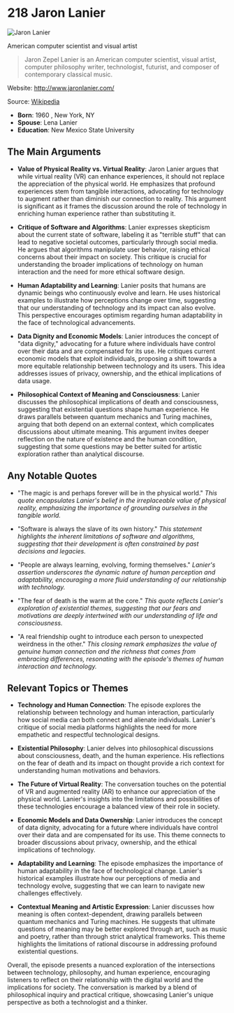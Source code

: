 # 218 Jaron Lanier


![Jaron Lanier](https://encrypted-tbn0.gstatic.com/images?q=tbn:ANd9GcR0wUpXtKsNMbpw5OwHaU4fYxv-do3GNvdDZY3GKA&s=0)

American computer scientist and visual artist

> Jaron Zepel Lanier is an American computer scientist, visual artist, computer philosophy writer, technologist, futurist, and composer of contemporary classical music.

Website: http://www.jaronlanier.com/

Source: [Wikipedia](https://en.wikipedia.org/wiki/Jaron_Lanier)

- **Born**: 1960 , New York, NY
- **Spouse**: Lena Lanier
- **Education**: New Mexico State University


## The Main Arguments

- **Value of Physical Reality vs. Virtual Reality**: Jaron Lanier argues that while virtual reality (VR) can enhance experiences, it should not replace the appreciation of the physical world. He emphasizes that profound experiences stem from tangible interactions, advocating for technology to augment rather than diminish our connection to reality. This argument is significant as it frames the discussion around the role of technology in enriching human experience rather than substituting it.

- **Critique of Software and Algorithms**: Lanier expresses skepticism about the current state of software, labeling it as "terrible stuff" that can lead to negative societal outcomes, particularly through social media. He argues that algorithms manipulate user behavior, raising ethical concerns about their impact on society. This critique is crucial for understanding the broader implications of technology on human interaction and the need for more ethical software design.

- **Human Adaptability and Learning**: Lanier posits that humans are dynamic beings who continuously evolve and learn. He uses historical examples to illustrate how perceptions change over time, suggesting that our understanding of technology and its impact can also evolve. This perspective encourages optimism regarding human adaptability in the face of technological advancements.

- **Data Dignity and Economic Models**: Lanier introduces the concept of "data dignity," advocating for a future where individuals have control over their data and are compensated for its use. He critiques current economic models that exploit individuals, proposing a shift towards a more equitable relationship between technology and its users. This idea addresses issues of privacy, ownership, and the ethical implications of data usage.

- **Philosophical Context of Meaning and Consciousness**: Lanier discusses the philosophical implications of death and consciousness, suggesting that existential questions shape human experience. He draws parallels between quantum mechanics and Turing machines, arguing that both depend on an external context, which complicates discussions about ultimate meaning. This argument invites deeper reflection on the nature of existence and the human condition, suggesting that some questions may be better suited for artistic exploration rather than analytical discourse.

## Any Notable Quotes

- "The magic is and perhaps forever will be in the physical world."
  *This quote encapsulates Lanier's belief in the irreplaceable value of physical reality, emphasizing the importance of grounding ourselves in the tangible world.*

- "Software is always the slave of its own history."
  *This statement highlights the inherent limitations of software and algorithms, suggesting that their development is often constrained by past decisions and legacies.*

- "People are always learning, evolving, forming themselves."
  *Lanier's assertion underscores the dynamic nature of human perception and adaptability, encouraging a more fluid understanding of our relationship with technology.*

- "The fear of death is the warm at the core."
  *This quote reflects Lanier's exploration of existential themes, suggesting that our fears and motivations are deeply intertwined with our understanding of life and consciousness.*

- "A real friendship ought to introduce each person to unexpected weirdness in the other."
  *This closing remark emphasizes the value of genuine human connection and the richness that comes from embracing differences, resonating with the episode's themes of human interaction and technology.*

## Relevant Topics or Themes

- **Technology and Human Connection**: The episode explores the relationship between technology and human interaction, particularly how social media can both connect and alienate individuals. Lanier's critique of social media platforms highlights the need for more empathetic and respectful technological designs.

- **Existential Philosophy**: Lanier delves into philosophical discussions about consciousness, death, and the human experience. His reflections on the fear of death and its impact on thought provide a rich context for understanding human motivations and behaviors.

- **The Future of Virtual Reality**: The conversation touches on the potential of VR and augmented reality (AR) to enhance our appreciation of the physical world. Lanier's insights into the limitations and possibilities of these technologies encourage a balanced view of their role in society.

- **Economic Models and Data Ownership**: Lanier introduces the concept of data dignity, advocating for a future where individuals have control over their data and are compensated for its use. This theme connects to broader discussions about privacy, ownership, and the ethical implications of technology.

- **Adaptability and Learning**: The episode emphasizes the importance of human adaptability in the face of technological change. Lanier's historical examples illustrate how our perceptions of media and technology evolve, suggesting that we can learn to navigate new challenges effectively.

- **Contextual Meaning and Artistic Expression**: Lanier discusses how meaning is often context-dependent, drawing parallels between quantum mechanics and Turing machines. He suggests that ultimate questions of meaning may be better explored through art, such as music and poetry, rather than through strict analytical frameworks. This theme highlights the limitations of rational discourse in addressing profound existential questions.

Overall, the episode presents a nuanced exploration of the intersections between technology, philosophy, and human experience, encouraging listeners to reflect on their relationship with the digital world and the implications for society. The conversation is marked by a blend of philosophical inquiry and practical critique, showcasing Lanier's unique perspective as both a technologist and a thinker.